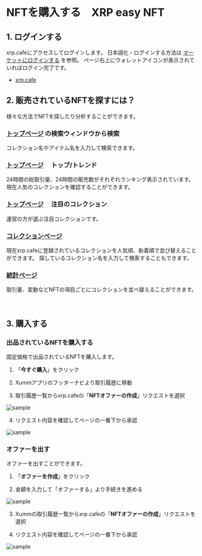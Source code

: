 # NFTを購入する　XRP easy NFT

<!----------------------------------------------->
<a id="05_02_01"></a>
## 1. ログインする
<!----------------------------------------------->

xrp.cafeにアクセスしてログインします。
日本語化・ログインする方法は [マーケットにログインする](/02.md#02_03) を参照。
ページ右上にウォレットアイコンが表示されていればログイン完了です。
- [xrp.cafe](https://xrp.cafe/)


<!----------------------------------------------->
<a id="05_02_02"></a>
## 2. 販売されているNFTを探すには？
<!----------------------------------------------->

様々な方法でNFTを探したり分析することができます。

### [トップページ](https://xrp.cafe/) の検索ウィンドウから検索

コレクション名やアイテム名を入力して検索できます。

### [トップページ](https://xrp.cafe/) 　**トップ**/**トレンド**

24時間の総取引量、24時間の販売数がそれぞれランキング表示されています。
現在人気のコレクションを確認することができます。

### [トップページ](https://xrp.cafe/) 　**注目のコレクション**

運営の方が選ぶ注目コレクションです。

### [コレクションページ](https://xrp.cafe/collections)
現在xrp.cafeに登録されているコレクションを人気順、新着順で並び替えることができます。
探しているコレクション名を入力して検索することもできます。

### [統計ページ](https://xrp.cafe/stats)
取引量、変動などNFTの項目ごとにコレクションを並べ替えることができます。

　
<!----------------------------------------------->
<a id="05_02_03"></a>
## 3. 購入する
<!----------------------------------------------->

### 出品されているNFTを購入する

固定価格で出品されているNFTを購入します。

1. 「**今すぐ購入**」をクリック

2. Xummアプリのフッターナビより取引履歴に移動

3. 取引履歴一覧からxrp.cafeの「**NFTオファーの作成**」リクエストを選択

 ![sample](/manual_pic/05_02_pic01.png)

4. リクエスト内容を確認してページの一番下から承認

 ![sample](/manual_pic/05_02_pic02.png)


### オファーを出す

オファーを出すことができます。

1. 「**オファーを作成**」をクリック

2. 金額を入力して「オファーする」より手続きを進める

 ![sample](/manual_pic/05_02_pic03.png)

3. Xummの取引履歴一覧からxrp.cafeの「**NFTオファーの作成**」リクエストを選択

4. リクエスト内容を確認してページの一番下から承認

 ![sample](/manual_pic/05_02_pic04.png)

